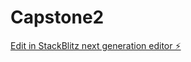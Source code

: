 # Capstone2

[Edit in StackBlitz next generation editor ⚡️](https://stackblitz.com/~/github.com/riya11108/Capstone2)